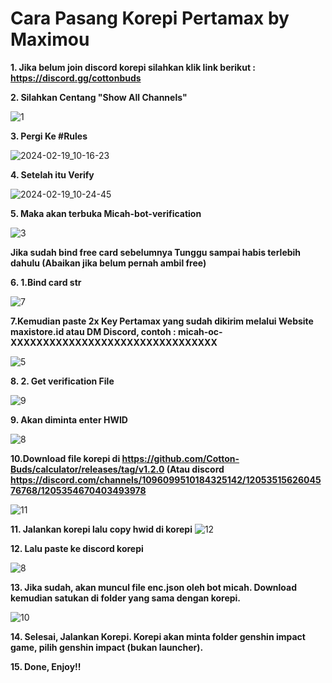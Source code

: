 # Cara Pasang Korepi Pertamax by Maximou

**1. Jika belum join discord korepi silahkan klik link berikut : https://discord.gg/cottonbuds**

**2. Silahkan Centang "Show All Channels"**


![1](https://github.com/Itsdkdaaa/Korepi-Pertamax-Cara-Pasang/assets/121094840/1440dc7f-c66d-45e9-87ca-86f545fbc7e0)

**3. Pergi Ke #Rules**

![2024-02-19_10-16-23](https://github.com/Itsdkdaaa/Korepi-Pertamax-Cara-Pasang/assets/121094840/7fabce11-eb1c-4e35-8759-7a59845356b2)

**4. Setelah itu Verify**

![2024-02-19_10-24-45](https://github.com/Itsdkdaaa/Korepi-Pertamax-Cara-Pasang/assets/121094840/6c4ad21d-e13e-4b29-a08b-487ec91fa55b)

**5. Maka akan terbuka Micah-bot-verification**


![3](https://github.com/Itsdkdaaa/Korepi-Pertamax-Cara-Pasang/assets/121094840/bac6f6ca-961c-4ac5-96a9-753c9b825d74)


**Jika sudah bind free card sebelumnya Tunggu sampai habis terlebih dahulu (Abaikan jika belum pernah ambil free)**

**6. 1.Bind card str**

![7](https://github.com/Itsdkdaaa/Korepi-Pertamax-Cara-Pasang/assets/121094840/896259f2-0edd-472e-84ac-775ad57374c0)

**7.Kemudian paste 2x Key Pertamax yang sudah dikirim melalui Website maxistore.id atau DM Discord, contoh : micah-oc-XXXXXXXXXXXXXXXXXXXXXXXXXXXXXXXX** 

![5](https://github.com/Itsdkdaaa/Korepi-Pertamax-Cara-Pasang/assets/121094840/c5684b57-8367-4c8a-ac54-c35f682f47e6)


**8. 2. Get verification File**

![9](https://github.com/Itsdkdaaa/Korepi-Pertamax-Cara-Pasang/assets/121094840/9ce02a95-b8b4-4a31-94b4-f5552895a47a)

**9. Akan diminta enter HWID**

![8](https://github.com/Itsdkdaaa/Korepi-Pertamax-Cara-Pasang/assets/121094840/6528622b-8ced-4e65-b544-5d416a06e530)

**10.Download file korepi di https://github.com/Cotton-Buds/calculator/releases/tag/v1.2.0
(Atau discord https://discord.com/channels/1096099510184325142/1205351562604576768/1205354670403493978**

![11](https://github.com/Itsdkdaaa/Korepi-Pertamax-Cara-Pasang/assets/121094840/457dc983-af13-4623-b9e2-ce5a2a20fe83)


**11. Jalankan korepi lalu copy hwid di korepi**
![12](https://github.com/Itsdkdaaa/Korepi-Pertamax-Cara-Pasang/assets/121094840/41c70728-b63b-4bc3-a2d6-23e11cf306b6)

**12. Lalu paste ke discord korepi**

![8](https://github.com/Itsdkdaaa/Korepi-Pertamax-Cara-Pasang/assets/121094840/6528622b-8ced-4e65-b544-5d416a06e530)

**13. Jika sudah, akan muncul file enc.json oleh bot micah. Download kemudian satukan di folder yang sama dengan korepi.**

![10](https://github.com/Itsdkdaaa/Korepi-Pertamax-Cara-Pasang/assets/121094840/cb96f1bb-24d7-40a4-84f6-f28c0f95c742)

**14. Selesai, Jalankan Korepi. Korepi akan minta folder genshin impact game, pilih genshin impact (bukan launcher).**

**15. Done, Enjoy!!**

